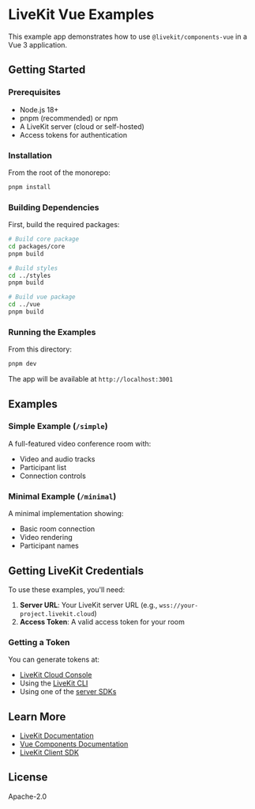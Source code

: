 # LiveKit Vue Examples

This example app demonstrates how to use `@livekit/components-vue` in a Vue 3 application.

## Getting Started

### Prerequisites

- Node.js 18+
- pnpm (recommended) or npm
- A LiveKit server (cloud or self-hosted)
- Access tokens for authentication

### Installation

From the root of the monorepo:

```bash
pnpm install
```

### Building Dependencies

First, build the required packages:

```bash
# Build core package
cd packages/core
pnpm build

# Build styles
cd ../styles
pnpm build

# Build vue package
cd ../vue
pnpm build
```

### Running the Examples

From this directory:

```bash
pnpm dev
```

The app will be available at `http://localhost:3001`

## Examples

### Simple Example (`/simple`)

A full-featured video conference room with:

- Video and audio tracks
- Participant list
- Connection controls

### Minimal Example (`/minimal`)

A minimal implementation showing:

- Basic room connection
- Video rendering
- Participant names

## Getting LiveKit Credentials

To use these examples, you'll need:

1. **Server URL**: Your LiveKit server URL (e.g., `wss://your-project.livekit.cloud`)
2. **Access Token**: A valid access token for your room

### Getting a Token

You can generate tokens at:

- [LiveKit Cloud Console](https://cloud.livekit.io)
- Using the [LiveKit CLI](https://docs.livekit.io/guides/cli/)
- Using one of the [server SDKs](https://docs.livekit.io/server/generating-tokens/)

## Learn More

- [LiveKit Documentation](https://docs.livekit.io)
- [Vue Components Documentation](https://docs.livekit.io/client-sdk-js/)
- [LiveKit Client SDK](https://github.com/livekit/client-sdk-js)

## License

Apache-2.0
